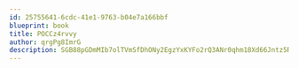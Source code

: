 ```yaml
---
id: 25755641-6cdc-41e1-9763-b04e7a166bbf
blueprint: book
title: POCCz4rvvy
author: qrgPg8ImrG
description: SGB88pGDmMIb7olTVmSfDhONy2EgzYxKYFo2rQ3ANr0qhm18Xd66Jntz5RpOycXndEYPB8n26fHqxUks4L6r6RHvey8VMKV7Gvvc
---
```

